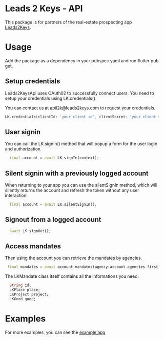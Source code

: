 # Leads 2 Keys - API

This package is for partners of the real-estate prospecting app [Leads2Keys](https://leads2keys.com/). 

# Usage

  Add the package as a dependency in your pubspec.yaml and run flutter pub get. 

## Setup credentials

Leads2KeysApi uses OAuth02 to successfully connect users. 
You need to setup your credentials using LK.credentials().

You can contact us at apil2k@leads2keys.com to request your credentials.

```dart
LK.credentials(clientId: 'your client id', clientSecret: 'your client secret');
```

## User signin

You can call the LK.signIn() method that will popup a form for the user login and authorization.


```dart
  final account = await LK.signIn(context);
```


## Silent signin with a previously logged account

When returning to your app you can use the silentSignIn method, which will silently returns the account and refresh the token without any user interaction.

```dart
  final account = await LK.silentSignIn();
```

## Signout from a logged account

```dart
  await LK.signOut();
  ```
## Access mandates

Then using the account you can retrieve the mandates by agencies.

```dart
 final mandates = await account.mandates(agency:account.agencies.first);

  ```
The LKMandate class itself contains all the informations you need.

```dart
  String id;
  LKPlace place;
  LKProject project;
  LKGood good;
  ```

# Examples

For more examples, you can see the [example app](https://github.com/HBproptech/l2ksdk/tree/master/example)

